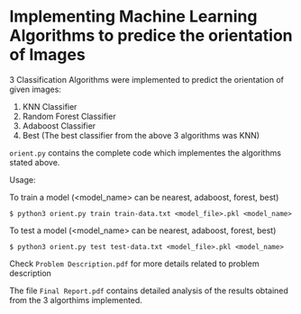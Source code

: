 # Implementing Machine Learning Algorithms to predice the orientation of Images

3 Classification Algorithms were implemented to predict the orientation of given images:

1. KNN Classifier
2. Random Forest Classifier
3. Adaboost Classifier
4. Best (The best classifier from the above 3 algorithms was KNN)

`orient.py` contains the complete code which implementes the algorithms stated above.

Usage:

To train a model (<model_name> can be nearest, adaboost, forest, best)

    $ python3 orient.py train train-data.txt <model_file>.pkl <model_name>

To test a model (<model_name> can be nearest, adaboost, forest, best)
   
    $ python3 orient.py test test-data.txt <model_file>.pkl <model_name>

Check `Problem Description.pdf` for more details related to problem description

The file `Final Report.pdf` contains detailed analysis of the results obtained from the 3 algorthims implemented.
